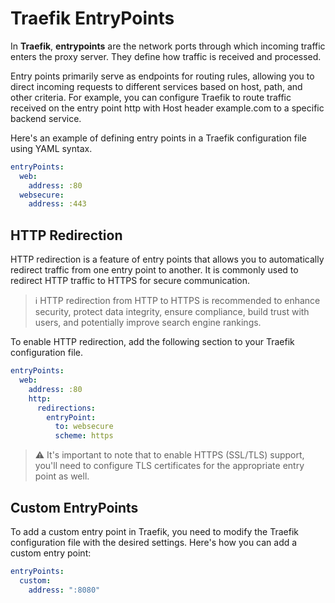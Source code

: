 # Traefik EntryPoints

In **Traefik**, **entrypoints** are the network ports through which incoming traffic enters the proxy server. They define how traffic is received and processed.

Entry points primarily serve as endpoints for routing rules, allowing you to direct incoming requests to different services based on host, path, and other criteria. For example, you can configure Traefik to route traffic received on the entry point http with Host header example.com to a specific backend service.

Here's an example of defining entry points in a Traefik configuration file using YAML syntax.

```yaml
entryPoints:
  web:
    address: :80
  websecure:
    address: :443
```

## HTTP Redirection

HTTP redirection is a feature of entry points that allows you to automatically redirect traffic from one entry point to another. It is commonly used to redirect HTTP traffic to HTTPS for secure communication.

> ℹ HTTP redirection from HTTP to HTTPS is recommended to enhance security, protect data integrity, ensure compliance, build trust with users, and potentially improve search engine rankings.

To enable HTTP redirection, add the following section to your Traefik configuration file.

```yaml
entryPoints:
  web:
    address: :80
    http:
      redirections:
        entryPoint:
          to: websecure
          scheme: https
```

> ⚠ It's important to note that to enable HTTPS (SSL/TLS) support, you'll need to configure TLS certificates for the appropriate entry point as well.

## Custom EntryPoints

To add a custom entry point in Traefik, you need to modify the Traefik configuration file with the desired settings. Here's how you can add a custom entry point:

```yaml
entryPoints:
  custom:
    address: ":8080"
```
